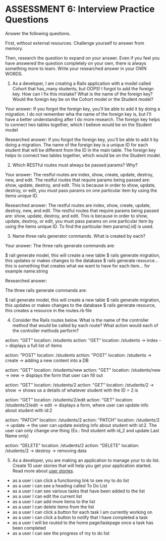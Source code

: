 # ASSESSMENT 6: Interview Practice Questions

Answer the following questions.

First, without external resources. Challenge yourself to answer from memory.

Then, research the question to expand on your answer. Even if you feel you have answered the question completely on your own, there is always something more to learn. Write your researched answer in your OWN WORDS.

1. As a developer, I am creating a Rails application with a model called Cohort that has_many students, but OOPS! I forgot to add the foreign key. How can I fix this mistake? What is the name of the foreign key? Would the foreign key be on the Cohort model or the Student model?

Your answer: If you forgot the foreign key, you'll be able to add it by doing a migration. I do not remember wha the name of the foreign key is, but I'll have a better understanding after I do more research. The foreign key helps to connect two tables together, which I believe would be on the Student model

Researched answer: If you forgot the foreign key, you'll be able to add it by doing a migration. The name of the foreign key is a unique ID for each student that will be different from the ID in the main table. The foreign key helps to connect two tables together, which would be on the Student model.

2. Which RESTful routes must always be passed params? Why?

Your answer: The restful routes are index, show, create, update, destroy, new, and edit. The restful routes that require params being passed are: show, update, destroy, and edit. This is because in order to show, update, destroy, or edit, you must pass params on one particular item by using the items unique ID.

Researched answer: The restful routes are index, show, create, update, destroy, new, and edit. The restful routes that require params being passed are: show, update, destroy, and edit. This is because in order to show, update, destroy, or edit, you must pass params on one particular item by using the items unique ID. To find the particular item params[:id] is used.


3. Name three rails generator commands. What is created by each?

Your answer: The three rails generate commands are:

$ rail generate model, this will create a new table
$ rails generate migration, this updates or makes changes to the database 
$ rails generate resource... this is something that creates what we want to have for each item... for example name:string 

Researched answer:

The three rails generate commands are:

$ rail generate model, this will create a new table
$ rails generate migration, this updates or makes changes to the database 
$ rails generate resource, this creates a resource in the routes.rb file


4. Consider the Rails routes below. What is the name of the controller method that would be called by each route? What action would each of the controller methods perform?

action: "GET" location: /students
action: "GET" location: /students -> index -> displays a full list of items 

action: "POST" location: /students
action: "POST" location: /students -> create -> adding a new content into a DB

action: "GET" location: /students/new
action: "GET" location: /students/new -> new -> displays the form that user can fill out

action: "GET" location: /students/2
action: "GET" location: /students/2 -> show -> shows us a details of whatever student with the ID = 2 is 

action: "GET" location: /students/2/edit
action: "GET" location: /students/2/edit -> edit ->  displays a form, where user can update info about student with id:2

action: "PATCH" location: /students/2
action: "PATCH" location: /students/2 -> update -> the user can update existing info about student with id:2. The user can only change one thing (Ex.: find student with id_2 and update Last Name only)

action: "DELETE" location: /students/2
action: "DELETE" location: /students/2 -> destroy -> removing data


5. As a developer, you are making an application to manage your to do list. Create 10 user stories that will help you get your application started. Read more about [user stories](https://www.atlassian.com/agile/project-management/user-stories).

- as a user i can click a functioning link to see my to do list
- as a user i can see a heading called To Do List
- as a user I can see various tasks that have been added to the list
- as a user I can edit the current list
- as a user I can add more items to the list
- as a user I can delete items from the list
- as a user I can click a button for each task I am currently working on
- as a user i can click a button to notify that I have completed a task
- as a user I will be routed to the home page/taskpage once a task has been completed
- as a user I can see the progress of my to do list